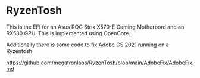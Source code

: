 # RyzenTosh
This is the EFI for an Asus ROG Strix X570-E Gaming Motherbord and an RX580 GPU.  This is implemented using OpenCore.

Additionally there is some code to fix Adobe CS 2021 running on a Ryzentosh

https://github.com/megatronlabs/RyzenTosh/blob/main/AdobeFix/AdobeFix.md
